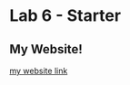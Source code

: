 # Lab 6 - Starter

## My Website!

[my website link](https://github.com/L0oter1/Lab6_Starter/settings/pages)
